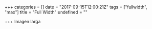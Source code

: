 +++
categories = []
date = "2017-09-15T12:00:21Z"
tags = ["fullwidth", "max"]
title = "Full Width"
undefined = ""

+++
Imagen larga